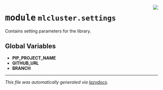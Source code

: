 <!-- markdownlint-disable -->

<a href="https://github.com/khulnasoft/mlcluster/blob/main/src/mlcluster/settings.py#L0"><img align="right" style="float:right;" src="https://img.shields.io/badge/-source-cccccc?style=flat-square"></a>

# <kbd>module</kbd> `mlcluster.settings`
Contains setting parameters for the library. 

**Global Variables**
---------------
- **PIP_PROJECT_NAME**
- **GITHUB_URL**
- **BRANCH**




---

_This file was automatically generated via [lazydocs](https://github.com/khulnasoft/lazydocs)._
